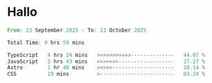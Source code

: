 # Hallo
<!--START_SECTION:waka-->

```rust
From: 23 September 2025 - To: 23 October 2025

Total Time: 9 hrs 59 mins

TypeScript   4 hrs 24 mins   >>>>>>>>>>>--------------   44.07 %
JavaScript   2 hrs 43 mins   >>>>>>>------------------   27.27 %
Astro        1 hr 48 mins    >>>>>--------------------   18.14 %
CSS          19 mins         >------------------------   03.24 %
```

<!--END_SECTION:waka-->
